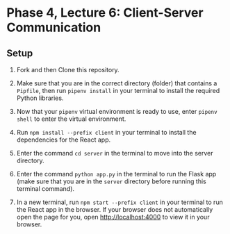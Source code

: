 # Phase 4, Lecture 6: Client-Server Communication

## Setup

1. Fork and then Clone this repository.

2. Make sure that you are in the correct directory (folder) that contains a `Pipfile`, then run `pipenv install` in your terminal to install the required Python libraries.

3. Now that your `pipenv` virtual environment is ready to use, enter `pipenv shell` to enter the virtual environment.

4. Run `npm install --prefix client` in your terminal to install the dependencies for the React app.

5. Enter the command `cd server` in the terminal to move into the server directory.

6. Enter the command `python app.py` in the terminal to run the Flask app (make sure that you are in the `server` directory before running this terminal command).

7. In a new terminal, run `npm start --prefix client` in your terminal to run the React app in the browser. If your browser does not automatically open the page for you, open [http://localhost:4000](http://localhost:4000) to view it in your browser.